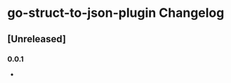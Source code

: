 <!-- Keep a Changelog guide -> https://keepachangelog.com -->

# go-struct-to-json-plugin Changelog

## [Unreleased]
### 0.0.1
- 

